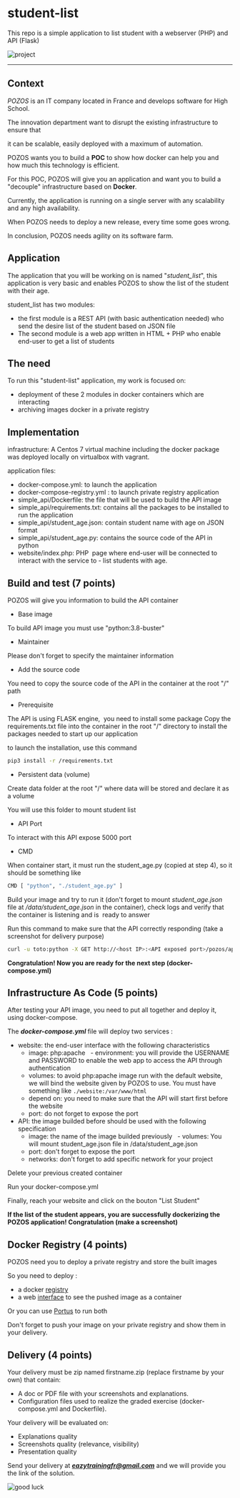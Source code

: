# student-list 
This repo is a simple application to list student with a webserver (PHP) and API (Flask)

![project](https://user-images.githubusercontent.com/18481009/84582395-ba230b00-adeb-11ea-9453-22ed1be7e268.jpg)


------------



## Context

*POZOS*  is an IT company located in France and develops software for High School.

The innovation department want to disrupt the existing infrastructure to ensure that

it can be scalable, easily deployed with a maximum of automation.

POZOS wants you to build a **POC** to show how docker can help you and how much this technology is efficient.

For this POC, POZOS will give you an application and want you to build a "decouple" infrastructure based on **Docker**.

Currently, the application is running on a single server with any scalability and any high availability.

When POZOS needs to deploy a new release, every time some goes wrong.

In conclusion, POZOS needs agility on its software farm.


## Application


The application that you will be working on is named "*student_list*", this application is very basic and enables POZOS to show the list of the student with their age.

student_list has two modules:

- the first module is a REST API (with basic authentication needed) who send the desire list of the student based on JSON file
- The second module is a web app written in HTML + PHP who enable end-user to get a list of students

## The need


To run this "student-list" application, my work is focused on:
- deployment of these 2 modules in docker containers which are interacting
- archiving images docker in a private registry

## Implementation
infrastructure:
A Centos 7 virtual machine including the docker package was deployed locally on virtualbox with vagrant.


application files:
- docker-compose.yml: to launch the application
- docker-compose-registry.yml : to launch private registry application
- simple_api/Dockerfile: the file that will be used to build the API image 
- simple_api/requirements.txt: contains all the packages to be installed to run the application
- simple_api/student_age.json: contain student name with age on JSON format
- simple_api/student_age.py: contains the source code of the API in python
- website/index.php: PHP  page where end-user will be connected to interact with the service to - list students with age.



## Build and test (7 points)

POZOS will give you information to build the API container

- Base image

To build API image you must use "python:3.8-buster"

- Maintainer

Please don't forget to specify the maintainer information

- Add the source code

You need to copy the source code of the API in the container at the root "/" path

- Prerequisite

The API is using FLASK engine,  you need to install some package 
Copy the requirements.txt file into the container in the root "/" directory to install the packages needed to start up our application

to launch the installation, use this command

```bash
pip3 install -r /requirements.txt
```
- Persistent data (volume)

Create data folder at the root "/" where data will be stored and declare it as a volume

You will use this folder to mount student list

- API Port

To interact with this API expose 5000 port

- CMD

When container start, it must run the student_age.py (copied at step 4), so it should be something like
```bash 
CMD [ "python", "./student_age.py" ]
```

Build your image and try to run it (don't forget to mount *student_age.json* file at */data/student_age.json* in the container), check logs and verify that the container is listening and is  ready to answer

Run this command to make sure that the API correctly responding (take a screenshot for delivery purpose)
```bash 
curl -u toto:python -X GET http://<host IP>:<API exposed port>/pozos/api/v1.0/get_student_ages
```

**Congratulation! Now you are ready for the next step (docker-compose.yml)**

## Infrastructure As Code (5 points)

After testing your API image, you need to put all together and deploy it, using docker-compose.

The ***docker-compose.yml*** file will deploy two services :

- website: the end-user interface with the following characteristics
   - image: php:apache
   - environment: you will provide the USERNAME and PASSWORD to enable the web app to access the API through authentication
   - volumes: to avoid php:apache image run with the default website, we will bind the website given by POZOS to use. You must have something like
`./website:/var/www/html`
   - depend on: you need to make sure that the API will start first before the website
   - port: do not forget to expose the port
- API: the image builded before should be used with the following specification
   - image: the name of the image builded previously
   - volumes: You will mount student_age.json file in /data/student_age.json
   - port: don't forget to expose the port
   - networks: don't forget to add specific network for your project

Delete your previous created container

Run your docker-compose.yml

Finally, reach your website and click on the bouton "List Student"

**If the list of the student appears, you are successfully dockerizing the POZOS application! Congratulation (make a screenshot)**

## Docker Registry (4 points)

POZOS need you to deploy a private registry and store the built images

So you need to deploy :

- a docker [registry](https://docs.docker.com/registry/ "registry")
- a web [interface](https://hub.docker.com/r/joxit/docker-registry-ui/ "interface") to see the pushed image as a container

Or you can use [Portus](http://port.us.org/ "Portus") to run both

Don't forget to push your image on your private registry and show them in your delivery.

## Delivery (4 points)

Your delivery must be zip named firstname.zip (replace firstname by your own) that contain:

- A doc or PDF file with your screenshots and explanations.
- Configuration files used to realize the graded exercise (docker-compose.yml and Dockerfile).

Your delivery will be evaluated on:

- Explanations quality
- Screenshots quality (relevance, visibility)
- Presentation quality

Send your delivery at ***eazytrainingfr@gmail.com*** and we will provide you the link of the solution.

![good luck](https://user-images.githubusercontent.com/18481009/84582398-cad38100-adeb-11ea-95e3-2a9d4c0d5437.gif)
